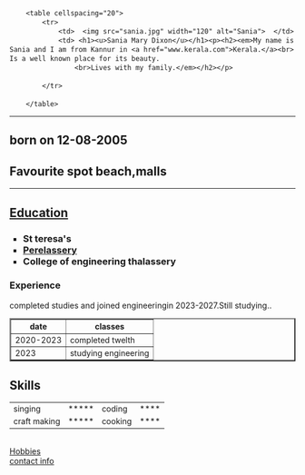 <html>
    <head>
        <title> my personal site</title>
    </head>
    <body>
       
        <table cellspacing="20">
            <tr>
                <td>  <img src="sania.jpg" width="120" alt="Sania">  </td>
                <td> <h1><u>Sania Mary Dixon</u></h1><p><h2><em>My name is Sania and I am from Kannur in <a href="www.kerala.com">Kerala.</a><br> Is a well known place for its beauty.
                    <br>Lives with my family.</em></h2></p>
               
            </tr>

        </table>
       


<hr size="2" noshade>
<h2>born on 12-08-2005</h2>
<h2>Favourite spot beach,malls</h2>
<hr size="2" >
<u><h2>Education</h2></u>
<ul type="square">
   <h3><strong> <li>St teresa's</li>
    <li><a href="https://www.youtube.com/">Perelassery</a></li>
    <li>College of engineering thalassery</li></strong></h3>
</ul>
<h3>Experience</h3>
<p>completed studies and joined engineeringin 2023-2027.Still studying..</p>
<table border="02" >
    <thead  >
        <tr>
           <th>date</th>
            <th>classes</th>
        </tr>
    </thead>
    <tbody>
    <tr>
      <td> 2020-2023 </td>
      <td>  completed twelth</td>
    </tr>
    <tr>
        <td>2023</td>
        <td> studying engineering</td>
    </tbody>
    </tr>

</table>

<Table cellspacing="10">
    <h2>Skills</h2>
    <tbody>
<tr>
    <td>singing</td>
    <td>*****</td>
    <td>coding</td>
    <td>****</td>
</tr>
<tr>
    <td>craft making</td>
    <td>*****</td>
    <td>cooking</td>
    <td>****</td>

    
</tr>
</tbody>
</Table>
<br>
<a href="hobbies.html">Hobbies</a><br>
<a href="contact.html">contact info</a>
    </body>
